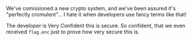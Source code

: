 We've comissioned a new crypto system, and we've been assured it's "perfectly
cromulent"... I hate it when developers use fancy terms like that!

The developer is Very Confident this is secure. So confident, that we even
received `flag.enc` just to prove how very secure this is.